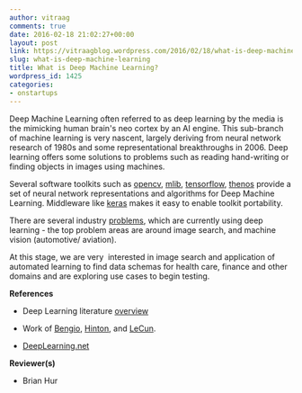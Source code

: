 ```yaml
---
author: vitraag
comments: true
date: 2016-02-18 21:02:27+00:00
layout: post
link: https://vitraagblog.wordpress.com/2016/02/18/what-is-deep-machine-learning/
slug: what-is-deep-machine-learning
title: What is Deep Machine Learning?
wordpress_id: 1425
categories:
- onstartups
---
```


Deep Machine Learning often referred to as deep learning by the media is the mimicking human brain's neo cortex by an AI engine. This sub-branch of machine learning is very nascent, largely deriving from neural network research of 1980s and some representational breakthroughs in 2006. Deep learning offers some solutions to problems such as reading hand-writing or finding objects in images using machines.

Several software toolkits such as [opencv](http://opencv.org/platforms/opencl.html), [mlib](http://spark.apache.org/mllib/), [tensorflow](https://github.com/tensorflow/tensorflow), [thenos](https://github.com/Theano/Theano) provide a set of neural network representations and algorithms for Deep Machine Learning. Middleware like [keras](http://keras.io/) makes it easy to enable toolkit portability.

There are several industry [problems](http://deeplearning4j.org/use_cases.html), which are currently using deep learning - the top problem areas are around image search, and machine vision (automotive/ aviation).

At this stage, we are very  interested in image search and application of automated learning to find data schemas for health care, finance and other domains and are exploring use cases to begin testing.

**References**




    
  * Deep Learning literature [overview](http://web.eecs.utk.edu/~itamar/Papers/DML_Arel_2010.pdf)

    
  * Work of [Bengio](http://www.deeplearningbook.org/), [Hinton](http://www.cs.toronto.edu/~hinton/), and [LeCun](http://yann.lecun.com/).

    
  * [DeepLearning.net](http://deeplearning.net/)



**Reviewer(s)**




    
  * Brian Hur



